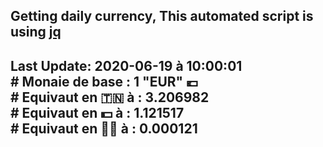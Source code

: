 ## Getting daily currency, This automated script is using [jq](https://stedolan.github.io/jq/)
## Last Update:  2020-06-19 à 10:00:01 </br># Monaie de base : 1 "EUR" 💶 </br> # Equivaut en 🇹🇳 à :  3.206982 </br> # Equivaut en 💵 à : 1.121517</br> # Equivaut en 🐱‍💻 à :  0.000121
